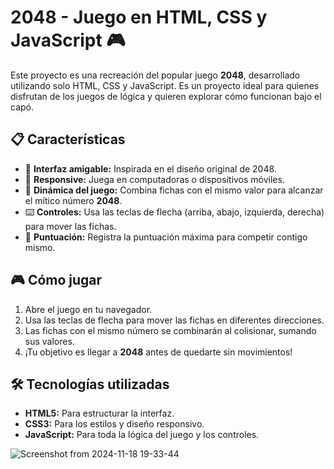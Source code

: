# 2048 - Juego en HTML, CSS y JavaScript 🎮

Este proyecto es una recreación del popular juego **2048**, desarrollado utilizando solo HTML, CSS y JavaScript. Es un proyecto ideal para quienes disfrutan de los juegos de lógica y quieren explorar cómo funcionan bajo el capó.

## 📋 Características

- 🎲 **Interfaz amigable:** Inspirada en el diseño original de 2048.
- 🚀 **Responsive:** Juega en computadoras o dispositivos móviles.
- 🧩 **Dinámica del juego:** Combina fichas con el mismo valor para alcanzar el mítico número **2048**.
- ⌨️ **Controles:** Usa las teclas de flecha (arriba, abajo, izquierda, derecha) para mover las fichas.
- 🎯 **Puntuación:** Registra la puntuación máxima para competir contigo mismo.

## 🎮 Cómo jugar

1. Abre el juego en tu navegador.
2. Usa las teclas de flecha para mover las fichas en diferentes direcciones.
3. Las fichas con el mismo número se combinarán al colisionar, sumando sus valores.
4. ¡Tu objetivo es llegar a **2048** antes de quedarte sin movimientos!

## 🛠️ Tecnologías utilizadas

- **HTML5:** Para estructurar la interfaz.
- **CSS3:** Para los estilos y diseño responsivo.
- **JavaScript:** Para toda la lógica del juego y los controles.


![Screenshot from 2024-11-18 19-33-44](https://github.com/user-attachments/assets/36b81615-b33d-45cd-8d96-6990f72f5d57)
